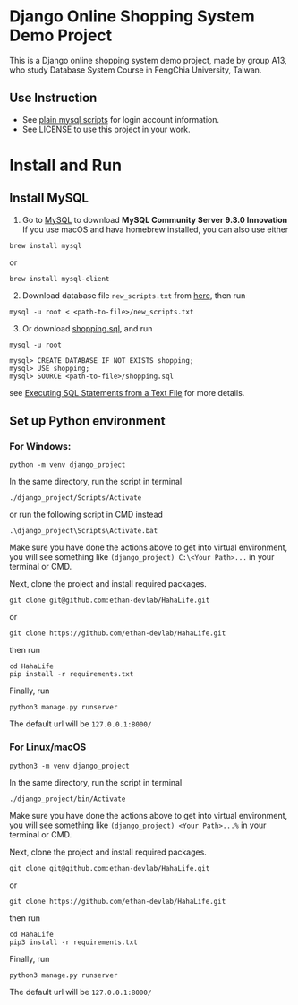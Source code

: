 # Django Online Shopping System Demo Project
This is a Django online shopping system demo project, made by group A13, who study Database System Course in FengChia University, Taiwan.
## Use Instruction
* See [plain mysql scripts](https://github.com/ethan-devlab/HahaLife/blob/fc0fed9a64994671a2c29bc3fafe3881dd67d370/mysql/new_scripts.txt) for login account information.
* See LICENSE to use this project in your work.
# Install and Run
## Install MySQL
1. Go to [MySQL](https://dev.mysql.com/downloads/mysql/) to download **MySQL Community Server 9.3.0 Innovation**
If you use macOS and hava homebrew installed, you can also use either
```
brew install mysql
``` 
or
```
brew install mysql-client
```
2. Download database file `new_scripts.txt` from [here](https://github.com/ethan-devlab/HahaLife/tree/55593ed008a7b52151b17a145c0cc6d75b665c80/mysql), then run
```
mysql -u root < <path-to-file>/new_scripts.txt
```
3. Or download [shopping.sql](https://github.com/ethan-devlab/HahaLife/blob/main/mysql/shopping.sql), and run
```
mysql -u root
```
```
mysql> CREATE DATABASE IF NOT EXISTS shopping;
mysql> USE shopping;
mysql> SOURCE <path-to-file>/shopping.sql
```
see [Executing SQL Statements from a Text File](https://dev.mysql.com/doc/refman/8.4/en/mysql-batch-commands.html) for more details.

## Set up Python environment
### For Windows:
```
python -m venv django_project
```
In the same directory, run the script in terminal
```
./django_project/Scripts/Activate
```
or run the following script in CMD instead
```
.\django_project\Scripts\Activate.bat
```
Make sure you have done the actions above to get into virtual environment, you will see something like `(django_project) C:\<Your Path>...` in your terminal or CMD.

Next, clone the project and install required packages.
```
git clone git@github.com:ethan-devlab/HahaLife.git
```
or
```
git clone https://github.com/ethan-devlab/HahaLife.git
```
then run
```
cd HahaLife
pip install -r requirements.txt
```
Finally, run
```
python3 manage.py runserver
```
The default url will be `127.0.0.1:8000/`


### For Linux/macOS
```
python3 -m venv django_project
```
In the same directory, run the script in terminal
```
./django_project/bin/Activate
```
Make sure you have done the actions above to get into virtual environment, you will see something like `(django_project) <Your Path>...%` in your terminal or CMD.

Next, clone the project and install required packages.
```
git clone git@github.com:ethan-devlab/HahaLife.git
```
or
```
git clone https://github.com/ethan-devlab/HahaLife.git
```
then run
```
cd HahaLife
pip3 install -r requirements.txt
```
Finally, run
```
python3 manage.py runserver
```
The default url will be `127.0.0.1:8000/`
